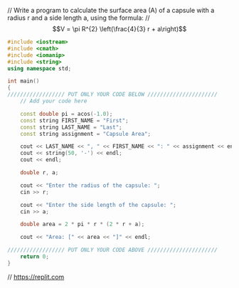 // Write a program to calculate the surface area (A) of a capsule with a radius r and a side length a, using the formula:
// $$V = \pi R^{2} \left(\frac{4}{3} r + a\right)$$
```cpp
#include <iostream>
#include <cmath>
#include <iomanip>
#include <string>
using namespace std;

int main()
{
////////////////// PUT ONLY YOUR CODE BELOW //////////////////////
    // Add your code here

    const double pi = acos(-1.0);
    const string FIRST_NAME = "First";
    const string LAST_NAME = "Last";
    const string assignment = "Capsule Area";

    cout << LAST_NAME << ", " << FIRST_NAME << ": " << assignment << endl;
    cout << string(50, '-') << endl;
    cout << endl;

    double r, a;

    cout << "Enter the radius of the capsule: ";
    cin >> r;

    cout << "Enter the side length of the capsule: ";
    cin >> a;

    double area = 2 * pi * r * (2 * r + a);

    cout << "Area: [" << area << "]" << endl;

////////////////// PUT ONLY YOUR CODE ABOVE //////////////////////
    return 0;
}    
```

// https://replit.com